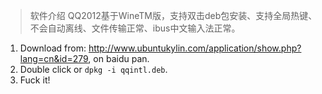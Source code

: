 >软件介绍 QQ2012基于WineTM版，支持双击deb包安装、支持全局热键、不会自动离线、文件传输正常、ibus中文输入法正常。

1. Download from: http://www.ubuntukylin.com/application/show.php?lang=cn&id=279, on baidu pan.
2. Double click or `dpkg -i qqintl.deb`.
3. Fuck it!